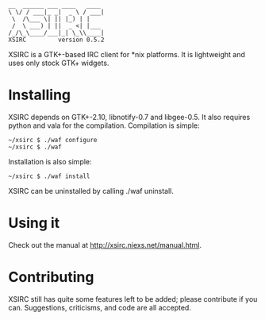 	__  ______ ___ ____   ____ 
	\ \/ / ___|_ _|  _ \ / ___|
	 \  /\___ \| || |_) | |    
	 /  \ ___) | ||  _ <| |___ 
	/_/\_\____/___|_| \_\\____|
	XSIRC         version 0.5.2

XSIRC is a GTK+-based IRC client for *nix platforms. It is lightweight and uses
only stock GTK+ widgets.

Installing
==========

XSIRC depends on GTK+-2.10, libnotify-0.7 and libgee-0.5. It also requires python and vala for
the compilation. Compilation is simple:

	~/xsirc $ ./waf configure
	~/xsirc $ ./waf

Installation is also simple:

	~/xsirc $ ./waf install
 
XSIRC can be uninstalled by calling ./waf uninstall.

Using it
========

Check out the manual at <http://xsirc.niexs.net/manual.html>.

Contributing
============

XSIRC still has quite some features left to be added; please contribute if
you can. Suggestions, criticisms, and code are all accepted.
